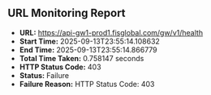 ## URL Monitoring Report

- **URL:** https://api-gw1-prod1.fisglobal.com/gw/v1/health
- **Start Time:** 2025-09-13T23:55:14.108632
- **End Time:** 2025-09-13T23:55:14.866779
- **Total Time Taken:** 0.758147 seconds
- **HTTP Status Code:** 403
- **Status:** Failure
- **Failure Reason:** HTTP Status Code: 403

